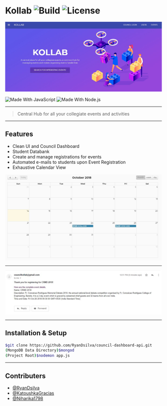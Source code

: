 # Kollab ![Build](https://img.shields.io/badge/build-passing-brightgreen.svg) ![License](https://img.shields.io/badge/license-MIT-orange.svg) 

<p align="center">
  <a href="#" rel="noopener">
 <img width=800px src="/home.JPG" alt="Header Image"></a>
</p>

![Made With JavaScript](https://img.shields.io/badge/Made%20With-JavaScript-brightgreen.svg)
![Made With Node.js](https://img.shields.io/badge/Made%20With-Node-green.svg)

---------------

> Central Hub for all your collegiate events and activities

---------------

## Features

- Clean UI and Council Dashboard
- Student Databank
- Create and manage registrations for events
- Automated e-mails to students upon Event Registration
- Exhaustive Calendar View

<div align="center">
  <img src="/calendar.JPG" width="800px"/>
  <hr>
  <img src="/email.JPG" width="800px"/>
</div>

---------------

## Installation & Setup
```sh
$git clone https://github.com/RyanDsilva/council-dashboard-api.git
(MongoDB Data Directory)$mongod
(Project Root)$nodemon app.js
```

---------------

## Contributers
- [@RyanDsilva](https://github.com/RyanDsilva)
- [@KatoushkaGracias](https://github.com/KatoushkaGracias)
- [@Niharika1798](https://github.com/Niharika1798)
